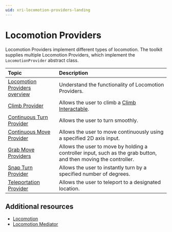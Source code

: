 ```yaml
---
uid: xri-locomotion-providers-landing
---
```


# Locomotion Providers

Locomotion Providers implement different types of locomotion. The toolkit supplies multiple Locomotion Providers, which implement the `LocomotionProvider` abstract class.

|**Topic**|**Description**|
|:---|:---|
|[Locomotion Providers overview](locomotion-providers.md)|Understand the functionality of Locomotion Providers.|
| [Climb Provider](climbing.md#climb-provider)                                 | Allows the user to climb a [Climb Interactable](climb-interactable.md). |
| [Continuous Turn Provider](continuous-movement.md#continuous-turn-provider)  | Allows the user to turn smoothly. |
| [Continuous Move Provider](continuous-movement.md#continuous-move-provider)  | Allows the user to move  continuously using a specified 2D axis input. | 
| [Grab Move Providers](grab-movement.md#grab-move-providers)                     | Allows the user to move by holding a controller input, such as the grab button, and then moving the controller.|
| [Snap Turn Provider](snap-turning.md)                                          | Allows the user to instantly turn by a specified number of degrees. |
| [Teleportation Provider](teleportation.md#teleportation-provider)            | Allows the user to teleport to a designated location. |

## Additional resources

* [Locomotion](locomotion.md)
* [Locomotion Mediator](locomotion-mediator.md)